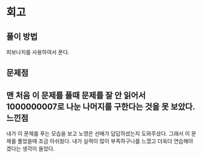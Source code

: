 회고
=

풀이 방법
-
피보나치를 사용하여서 푼다.

문제점
-
맨 처음 이 문제를 풀때 문제를 잘 안 읽어서 1000000007로 나눈 나머지를 구한다는 것을 못 보았다.
느낀점
-
내가 이 문제를 푸는 모습을 보고 노영은 선배가 답답하셨는지 도와주셨다. 그래서 이 문제를 풀었을때 조금 아쉬웠다. 내가 실력이 많이 부족하구나를 느꼈고 더욱더 연습해야겠다는 생각이 들었다.
